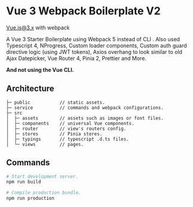 # Vue 3 Webpack Boilerplate V2
Vue.js@3.x with webpack

A Vue 3 Starter Boilerplate using Webpack 5 instead of CLI . 
Also used Typescript 4, NProgress, Custom loader components, Custom auth guard directive logic (using JWT tokens), Axios overhang to look similar to old Ajax  Datepicker, Vue Router 4, Pinia 2, Prettier and More.

**And not using the Vue CLI.**

## Architecture

```text
├─ public           // static assets.
├─ service          // commands and webpack configurations.
├─ src
│  ├─ assets        // assets such as images or font files.
│  ├─ components    // universal Vue components.
│  ├─ router        // view's routers config.
│  ├─ stores        // Pinia stores.
│  ├─ typings       // typescript .d.ts files.
│  └─ views         // pages.
```

## Commands

```bash
# Start development server.
npm run build

# Compile production bundle.
npm run production
```
